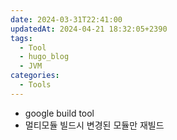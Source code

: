 ```yaml
---
date: 2024-03-31T22:41:00
updatedAt: 2024-04-21 18:32:05+2390
tags:
  - Tool
  - hugo_blog
  - JVM
categories:
  - Tools
---
```

- google build tool
- 멀티모듈 빌드시 변경된 모듈만 재빌드